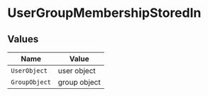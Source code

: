 # UserGroupMembershipStoredIn


## Values

| Name          | Value         |
| ------------- | ------------- |
| `UserObject`  | user object   |
| `GroupObject` | group object  |